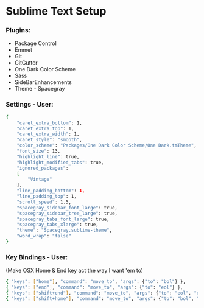 
# Sublime Text Setup

### Plugins:
* Package Control
* Emmet
* Git
* GitGutter
* One Dark Color Scheme
* Sass
* SideBarEnhancements
* Theme - Spacegray

### Settings - User:
```sh
{
	"caret_extra_bottom": 1,
	"caret_extra_top": 1,
	"caret_extra_width": 1,
	"caret_style": "smooth",
	"color_scheme": "Packages/One Dark Color Scheme/One Dark.tmTheme",
	"font_size": 13,
	"highlight_line": true,
	"highlight_modified_tabs": true,
	"ignored_packages":
	[
		"Vintage"
	],
	"line_padding_bottom": 1,
	"line_padding_top": 1,
	"scroll_speed": 1.5,
	"spacegray_sidebar_font_large": true,
	"spacegray_sidebar_tree_large": true,
	"spacegray_tabs_font_large": true,
	"spacegray_tabs_xlarge": true,
	"theme": "Spacegray.sublime-theme",
	"word_wrap": "false"
}

```

### Key Bindings - User:
(Make OSX Home & End key act the way I want 'em to)
```sh
{ "keys": ["home"], "command": "move_to", "args": {"to": "bol"} },
{ "keys": ["end"], "command": "move_to", "args": {"to": "eol"} },
{ "keys": ["shift+end"], "command": "move_to", "args": {"to": "eol", "extend": true} },
{ "keys": ["shift+home"], "command": "move_to", "args": {"to": "bol", "extend": true } }
```
